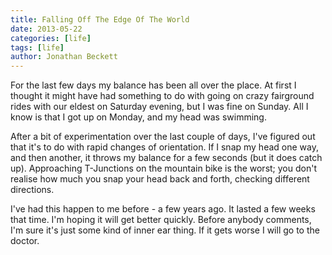 ```yaml
---
title: Falling Off The Edge Of The World
date: 2013-05-22
categories: [life]
tags: [life]
author: Jonathan Beckett
---
```


For the last few days my balance has been all over the place. At first I thought it might have had something to do with going on crazy fairground rides with our eldest on Saturday evening, but I was fine on Sunday. All I know is that I got up on Monday, and my head was swimming.

After a bit of experimentation over the last couple of days, I've figured out that it's to do with rapid changes of orientation. If I snap my head one way, and then another, it throws my balance for a few seconds (but it does catch up). Approaching T-Junctions on the mountain bike is the worst; you don't realise how much you snap your head back and forth, checking different directions.

I've had this happen to me before - a few years ago. It lasted a few weeks that time. I'm hoping it will get better quickly. Before anybody comments, I'm sure it's just some kind of inner ear thing. If it gets worse I will go to the doctor.
